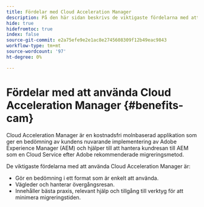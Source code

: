 ```yaml
---
title: Fördelar med Cloud Acceleration Manager
description: På den här sidan beskrivs de viktigaste fördelarna med att använda Cloud Acceleration Manager.
hide: true
hidefromtoc: true
index: false
source-git-commit: e2a75efe9e2e1ac8e2745608309f12b49eac9843
workflow-type: tm+mt
source-wordcount: '97'
ht-degree: 0%

---
```



# Fördelar med att använda Cloud Acceleration Manager {#benefits-cam}

Cloud Acceleration Manager är en kostnadsfri molnbaserad applikation som ger en bedömning av kundens nuvarande implementering av Adobe Experience Manager (AEM) och hjälper till att hantera kundresan till AEM som en Cloud Service efter Adobe rekommenderade migreringsmetod.

De viktigaste fördelarna med att använda Cloud Acceleration Manager är:

* Gör en bedömning i ett format som är enkelt att använda.
* Vägleder och hanterar övergångsresan.
* Innehåller bästa praxis, relevant hjälp och tillgång till verktyg för att minimera migreringstiden.